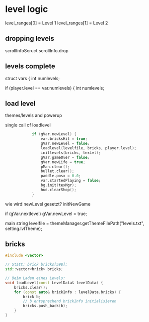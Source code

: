 # level logic

level_ranges[0] = Level 1
level_ranges[1] = Level 2

## dropping levels

scrollInfoScruct scrollInfo.drop

## levels complete

struct vars {
    int numlevels;

if (player.level == var.numlevels) {
    int numlevels;

## load level

themes/levels and powerup

single call of loadlevel

```c++
            if (gVar.newLevel) {
                var.bricksHit = true;
                gVar.newLevel = false;
                loadlevel(levelfile, bricks, player.level);
                initlevels(bricks, texLvl);
                gVar.gameOver = false;
                gVar.newLife = true;
                pMan.clear();
                bullet.clear();
                paddle.posx = 0.0;
                var.startedPlaying = false;
                bg.init(texMgr);
                hud.clearShop();
            }
```

wie wird newLevel gesetzt?
initNewGame

if (gVar.nextlevel)
gVar.newLevel = true;

main
string levelfile = themeManager.getThemeFilePath("levels.txt", setting.lvlTheme);

## bricks

```c++
#include <vector>

// Statt: brick bricks[598];
std::vector<brick> bricks;

// Beim Laden eines Levels:
void loadLevel(const LevelData& levelData) {
    bricks.clear();
    for (const auto& brickInfo : levelData.bricks) {
        brick b;
        // b entsprechend brickInfo initialisieren
        bricks.push_back(b);
    }
}
```
